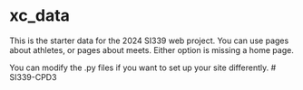 # xc_data
This is the starter data for the 2024 SI339 web project. 
You can use pages about athletes, or pages about meets.  Either option is missing a home page.

You can modify the .py files if you want to set up your site differently.
#   S I 3 3 9 - C P D 3  
 